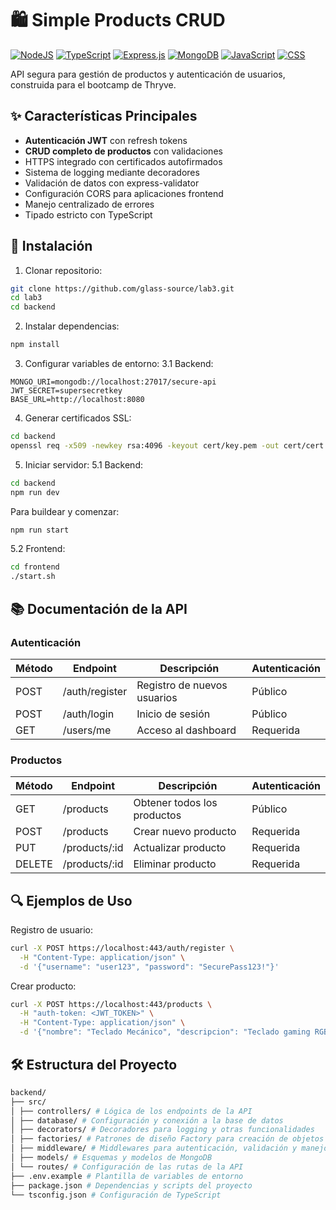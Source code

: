 # 🛍️ Simple Products CRUD

[![NodeJS](https://img.shields.io/badge/Node.js-6DA55F?logo=node.js&logoColor=white)](#)
[![TypeScript](https://img.shields.io/badge/TypeScript-3178C6?logo=typescript&logoColor=fff)](#)
[![Express.js](https://img.shields.io/badge/Express.js-%23404d59.svg?logo=express&logoColor=%2361DAFB)](#)
[![MongoDB](https://img.shields.io/badge/MongoDB-%234ea94b.svg?logo=mongodb&logoColor=white)](#)
[![JavaScript](https://img.shields.io/badge/JavaScript-F7DF1E?logo=javascript&logoColor=000)](#)
[![CSS](https://img.shields.io/badge/CSS-1572B6?logo=css3&logoColor=fff)](#)

API segura para gestión de productos y autenticación de usuarios, construida para el bootcamp de Thryve.

## ✨ Características Principales

- **Autenticación JWT** con refresh tokens
- **CRUD completo de productos** con validaciones
- HTTPS integrado con certificados autofirmados
- Sistema de logging mediante decoradores
- Validación de datos con express-validator
- Configuración CORS para aplicaciones frontend
- Manejo centralizado de errores
- Tipado estricto con TypeScript

## 🚀 Instalación

1. Clonar repositorio:
```bash
git clone https://github.com/glass-source/lab3.git
cd lab3
cd backend
```

2. Instalar dependencias:
```bash
npm install
```

3. Configurar variables de entorno:
  3.1 Backend:
  ```env
  MONGO_URI=mongodb://localhost:27017/secure-api
  JWT_SECRET=supersecretkey
  BASE_URL=http://localhost:8080 
  ```

4. Generar certificados SSL:
```bash
cd backend
openssl req -x509 -newkey rsa:4096 -keyout cert/key.pem -out cert/cert.pem -days 365 -nodes
```

5. Iniciar servidor:
  5.1 Backend:
  ```bash
  cd backend
  npm run dev
  ```
  Para buildear y comenzar:
  ```bash
  npm run start
  ```

  5.2 Frontend:
  ```bash
  cd frontend
  ./start.sh
  ```

## 📚 Documentación de la API

### Autenticación
| Método | Endpoint         | Descripción                | Autenticación     |
|--------|------------------|----------------------------|-------------------|
| POST   | /auth/register   | Registro de nuevos usuarios| Público           |
| POST   | /auth/login      | Inicio de sesión           | Público           |
| GET    | /users/me        | Acceso al dashboard        | Requerida         |

### Productos
| Método | Endpoint     | Descripción                | Autenticación     |
|--------|--------------|----------------------------|-------------------|
| GET    | /products    | Obtener todos los productos| Público           |
| POST   | /products    | Crear nuevo producto       | Requerida         |
| PUT    | /products/:id| Actualizar producto        | Requerida         |
| DELETE | /products/:id| Eliminar producto          | Requerida         |

## 🔍 Ejemplos de Uso

Registro de usuario:
```bash
curl -X POST https://localhost:443/auth/register \
  -H "Content-Type: application/json" \
  -d '{"username": "user123", "password": "SecurePass123!"}'
```

Crear producto:
```bash
curl -X POST https://localhost:443/products \
  -H "auth-token: <JWT_TOKEN>" \
  -H "Content-Type: application/json" \
  -d '{"nombre": "Teclado Mecánico", "descripcion": "Teclado gaming RGB", "precio": 89.99}'
```

## 🛠️ Estructura del Proyecto
```bash
backend/
├── src/
│ ├── controllers/ # Lógica de los endpoints de la API
│ ├── database/ # Configuración y conexión a la base de datos
│ ├── decorators/ # Decoradores para logging y otras funcionalidades
│ ├── factories/ # Patrones de diseño Factory para creación de objetos
│ ├── middleware/ # Middlewares para autenticación, validación y manejo de errores
│ ├── models/ # Esquemas y modelos de MongoDB
│ └── routes/ # Configuración de las rutas de la API
├── .env.example # Plantilla de variables de entorno
├── package.json # Dependencias y scripts del proyecto
└── tsconfig.json # Configuración de TypeScript
```
